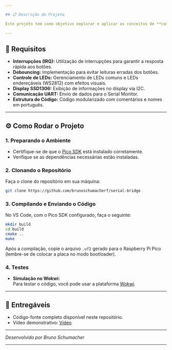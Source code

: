 ```yaml
---

## 📋 Descrição do Projeto

Este projeto tem como objetivo explorar e aplicar os conceitos de **comunicação serial** no microcontrolador **RP2040**, utilizando a placa de desenvolvimento **BitDogLab**. A principal tarefa é implementar a comunicação através de **UART** e **I2C**, interagindo com componentes como **LEDs comuns**, **LEDs WS2812**, **display SSD1306** e **botões**. Além disso, o projeto aborda o uso de **interrupções**, o conceito de **debouncing** nos botões e a comunicação com o **Serial Monitor**.

---
```


## 🔧 Requisitos

- **Interrupções (IRQ):** Utilização de interrupções para garantir a resposta rápida aos botões.
- **Debouncing:** Implementação para evitar leituras erradas dos botões.
- **Controle de LEDs:** Gerenciamento de LEDs comuns e LEDs endereçáveis (WS2812) com efeitos visuais.
- **Display SSD1306:** Exibição de informações no display via I2C.
- **Comunicação UART:** Envio de dados para o Serial Monitor.
- **Estrutura do Código:** Código modularizado com comentários e nomes em português.

---

## ⚙️ Como Rodar o Projeto

### 1. Preparando o Ambiente

- Certifique-se de que o [Pico SDK](https://datasheets.raspberrypi.com/pico/getting-started-with-pico.pdf) está instalado corretamente.
- Verifique se as dependências necessárias estão instaladas.

### 2. Clonando o Repositório

Faça o clone do repositório em sua máquina:

```bash
git clone https://github.com/brunoschumacherf/serial-bridge
```

### 3. Compilando e Enviando o Código

No VS Code, com o Pico SDK configurado, faça o seguinte:

```bash
mkdir build
cd build
cmake ..
make
```

Após a compilação, copie o arquivo `.uf2` gerado para o Raspberry Pi Pico (lembre-se de colocar a placa no modo bootloader).

### 4. Testes

- **Simulação no Wokwi:**  
  Para testar o código, você pode usar a plataforma [Wokwi](https://wokwi.com/).

---

## 📁 Entregáveis

- Código-fonte completo disponível neste repositório.
- Vídeo demonstrativo: [Vídeo]()


---

_Desenvolvido por Bruno Schumacher_

---